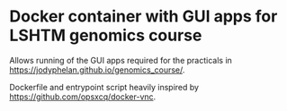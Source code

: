 # Docker container with GUI apps for LSHTM genomics course

Allows running of the GUI apps required for the practicals in https://jodyphelan.github.io/genomics_course/.

Dockerfile and entrypoint script heavily inspired by https://github.com/opsxcq/docker-vnc. 
